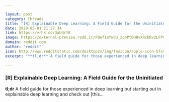```yaml
---

layout: post
category: threads
title: "[R] Explainable Deep Learning: A Field Guide for the Uninitiated"
date: 2020-05-01 21:27:34
link: https://vrhk.co/3aUdrtK
image: https://external-preview.redd.it/F0ef1mYwdu_zq4PtDHBvXRcERv2LFPVls6xBBOSt29Y.jpg?width=1200&height=628.272251309&auto=webp&crop=1200:628.272251309,smart&s=ec7525f3d5e7310935f878ea68d839f6f5303e28
domain: reddit.com
author: "reddit"
icon: http://www.redditstatic.com/desktop2x/img/favicon/apple-icon-57x57.png
excerpt: "**tl;dr** A field guide for those experienced in deep learning but starting out in explainable deep learning and check out [this..."

---
```


### [R] Explainable Deep Learning: A Field Guide for the Uninitiated

**tl;dr** A field guide for those experienced in deep learning but starting out in explainable deep learning and check out [this...